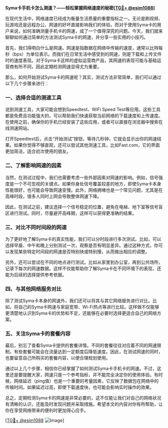 **Syma卡手机卡怎么测速？——轻松掌握网络速度的秘密[[TG💪+ @esim1088](https://t.me/s/esim1088)]**

在现代生活中，网络速度已经成为衡量生活质量的重要指标之一。无论是刷视频、玩游戏还是远程办公，网速的好坏直接影响我们的体验。而对于使用Syma卡的用户来说，如何准确测量手机卡的网速，成了一个值得深究的问题。今天，我们就来聊聊如何通过简单的方法测试Syma卡的网速，并分享一些实用的小技巧。

首先，我们得明白什么是网速。网速是指数据在网络中传输的速度，通常以比特每秒（bps）为单位表示。而我们在日常生活中感受到的网速，则是下载和上传文件时的速度表现。对于Syma卡这样的虚拟运营商产品，其网速的表现可能与基础运营商有所不同，因此定期检测网速显得尤为重要。

那么，如何开始测试Syma卡的网速呢？其实，测试方法非常简单，我们可以通过以下几个步骤来进行：

### **一、选择合适的测速工具**

说到测速工具，大家可能会想到Speedtest、WiFi Speed Test等应用。这些工具都是免费且功能强大的，可以帮助我们快速获取当前网络的下载速度和上传速度。在使用之前，确保你的手机已经安装了这些应用，或者可以直接在浏览器中搜索在线测速网站。

打开Speedtest后，点击“开始测试”按钮，等待几秒钟，它就会显示出你的网速结果。如果你觉得不够直观，还可以尝试其他测速工具，比如Fast.com，它的界面更加简洁，适合初次使用的朋友。

### **二、了解影响网速的因素**

当然，在测试过程中，我们也需要考虑一些外部因素对网速的影响。例如，信号强度是一个不可忽视的关键点。如果你身处信号覆盖较差的地方，即使Syma卡本身性能很好，也可能会导致网速变慢。此外，网络拥堵也是一个常见问题，尤其是在高峰时段，很多人同时上网会导致整体网速下降。

因此，在测试之前，建议选择一个信号稳定的位置，避免在电梯、地下室等信号盲区进行测试。同时，尽量避开高峰期，这样可以获得更准确的结果。

### **三、对比不同时间段的网速**

为了更好地了解Syma卡的真实性能，我们可以分时段进行多次测试。比如，可以选择早晨、中午和晚上分别测试一次，观察是否有明显差异。通过这种方式，你可以发现某些特定时间段的网速是否特别快或特别慢，从而做出相应的调整。

另外，还可以尝试在不同的地点进行测试。比如从家里到办公室，再到公共场所，记录下每次的网速数据。这样不仅能帮助你了解Syma卡在不同环境下的表现，还能为后续的选择提供参考依据。

### **四、与其他网络服务对比**

除了测试Syma卡本身的网速外，我们还可以将其与其它网络服务进行对比。比如，将自己的Syma卡网速与家庭宽带、Wi-Fi热点等进行比较。这样做不仅能够更清楚地认识到Syma卡的优势和不足，还能够在必要时选择更适合自己的网络方案。

### **五、关注Syma卡的套餐内容**

最后，别忘了查看Syma卡提供的套餐详情。不同的套餐往往对应着不同的网速限制，有些套餐可能会在流量达到一定额度后降低速度。因此，在测试网速的同时，也要留意自己所购买的套餐内容，以便合理规划使用。

通过以上几个步骤，相信你已经掌握了如何测试Syma卡手机卡的网速。不过，这里还是要提醒大家，网速只是一个参考指标，并不能完全决定你的使用体验。有时候，网络延迟（ping值）也是一个重要的考量因素，它反映了数据包在网络中的传输时间。如果延迟过高，即使下载速度快，也可能会影响实时操作的效果。

总之，定期检测Syma卡的网速是非常必要的，这不仅能让我们对自己的网络状况有清晰的认识，还能及时发现问题并采取措施。希望本文的内容对你有所帮助，让你在享受网络带来的便利时更加得心应手。

[[TG💪+ @esim1088](https://t.me/s/esim1088) ![Image](https://i.postimg.cc/4NQfJmqS/Snipaste-2025-05-13-00-14-12.png)]